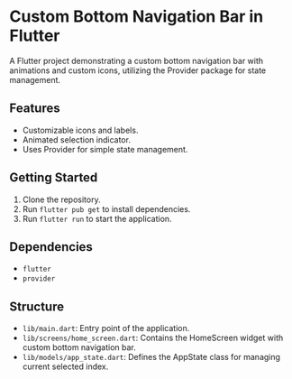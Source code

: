 # Custom Bottom Navigation Bar in Flutter

A Flutter project demonstrating a custom bottom navigation bar with animations and custom icons, utilizing the Provider package for state management.

## Features

-   Customizable icons and labels.
-   Animated selection indicator.
-   Uses Provider for simple state management.

## Getting Started

1.  Clone the repository.
2.  Run `flutter pub get` to install dependencies.
3.  Run `flutter run` to start the application.

## Dependencies

-   `flutter`
-   `provider`

## Structure

-   `lib/main.dart`: Entry point of the application.
-   `lib/screens/home_screen.dart`: Contains the HomeScreen widget with custom bottom navigation bar.
-   `lib/models/app_state.dart`: Defines the AppState class for managing current selected index.
